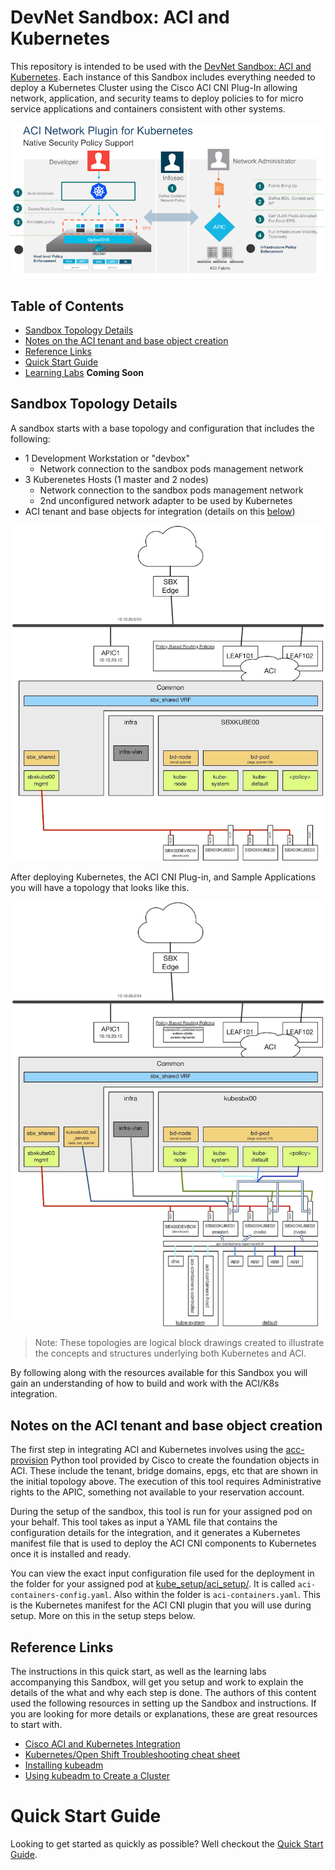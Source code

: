# DevNet Sandbox: ACI and Kubernetes
This repository is intended to be used with the [DevNet Sandbox: ACI and Kubernetes]().  Each instance of this Sandbox includes everything needed to deploy a Kubernetes Cluster using the Cisco ACI CNI Plug-In allowing network, application, and security teams to deploy policies to for micro service applications and containers consistent with other systems.  

![](readme_images/aci_k8s1.png)

## Table of Contents 

* [Sandbox Topology Details](#sandbox-topology-details)
* [Notes on the ACI tenant and base object creation](#notes-on-the-aci-tenant-and-base-object-creation)
* [Reference Links](#reference-links)
* [Quick Start Guide](quickstart.md)
* [Learning Labs]() **Coming Soon**

## Sandbox Topology Details
A sandbox starts with a base topology and configuration that includes the following: 

* 1 Development Workstation or "devbox"
    * Network connection to the sandbox pods management network 
* 3 Kuberenetes Hosts (1 master and 2 nodes) 
    * Network connection to the sandbox pods management network 
    * 2nd unconfigured network adapter to be used by Kubernetes
* ACI tenant and base objects for integration (details on this [below](#notes-on-the-aci-tenant-and-base-object-creation)) 

![](readme_images/sbx_topology_initial.jpg)

After deploying Kubernetes, the ACI CNI Plug-in, and Sample Applications you will have a topology that looks like this.  

![](readme_images/sbx_topology_final.jpg)

> Note: These topologies are logical block drawings created to illustrate the concepts and structures underlying both Kubernetes and ACI. 

By following along with the resources available for this Sandbox you will gain an understanding of how to build and work with the ACI/K8s integration.  

## Notes on the ACI tenant and base object creation 
The first step in integrating ACI and Kubernetes involves using the [acc-provision]() Python tool provided by Cisco to create the foundation objects in ACI.  These include the tenant, bridge domains, epgs, etc that are shown in the initial topology above.  The execution of this tool requires Administrative rights to the APIC, something not available to your reservation account.  

During the setup of the sandbox, this tool is run for your assigned pod on your behalf.  This tool takes as input a YAML file that contains the configuration details for the integration, and it generates a Kubernetes manifest file that is used to deploy the ACI CNI components to Kubernetes once it is installed and ready.  

You can view the exact input configuration file used for the deployment in the folder for your assigned pod at [kube_setup/aci_setup/](kube_setup/aci_setup/).  It is called `aci-containers-config.yaml`.  Also within the folder is `aci-containers.yaml`. This is the Kubernetes manifest for the ACI CNI plugin that you will use during setup.  More on this in the setup steps below.  

## Reference Links
The instructions in this quick start, as well as the learning labs accompanying this Sandbox, will get you setup and work to explain the details of the what and why each step is done.  The authors of this content used the following resources in setting up the Sandbox and instructions.  If you are looking for more details or explanations, these are great resources to start with.  

* [Cisco ACI and Kubernetes Integration](https://www.cisco.com/c/en/us/td/docs/switches/datacenter/aci/apic/sw/kb/b_Kubernetes_Integration_with_ACI.html)
* [Kubernetes/Open Shift Troubleshooting cheat sheet](https://techzone.cisco.com/t5/Application-Centric/Kubernetes-Open-Shift-Troubleshooting-cheat-sheet/ta-p/1192315)
* [Installing kubeadm](https://kubernetes.io/docs/tasks/tools/install-kubeadm/)
* [Using kubeadm to Create a Cluster](https://kubernetes.io/docs/setup/independent/create-cluster-kubeadm/)


# Quick Start Guide
Looking to get started as quickly as possible?  Well checkout the [Quick Start Guide](quickstart.md).